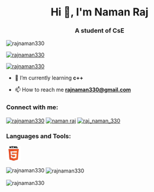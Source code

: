 <h1 align="center">Hi 👋, I'm Naman Raj</h1>
<h3 align="center">A student of CsE</h3>

<p align="left"> <img src="https://komarev.com/ghpvc/?username=rajnaman330&label=Profile%20views&color=0e75b6&style=flat" alt="rajnaman330" /> </p>

<p align="left"> <a href="https://github.com/ryo-ma/github-profile-trophy"><img src="https://github-profile-trophy.vercel.app/?username=rajnaman330" alt="rajnaman330" /></a> </p>

<p align="left"> <a href="https://twitter.com/rajnaman330" target="blank"><img src="https://img.shields.io/twitter/follow/rajnaman330?logo=twitter&style=for-the-badge" alt="rajnaman330" /></a> </p>

- 🌱 I’m currently learning **c++**

- 📫 How to reach me **rajnaman330@gmail.com**

<h3 align="left">Connect with me:</h3>
<p align="left">
<a href="https://twitter.com/rajnaman330" target="blank"><img align="center" src="https://raw.githubusercontent.com/rahuldkjain/github-profile-readme-generator/master/src/images/icons/Social/twitter.svg" alt="rajnaman330" height="30" width="40" /></a>
<a href="https://linkedin.com/in/naman raj" target="blank"><img align="center" src="https://raw.githubusercontent.com/rahuldkjain/github-profile-readme-generator/master/src/images/icons/Social/linked-in-alt.svg" alt="naman raj" height="30" width="40" /></a>
<a href="https://instagram.com/raj_naman_330" target="blank"><img align="center" src="https://raw.githubusercontent.com/rahuldkjain/github-profile-readme-generator/master/src/images/icons/Social/instagram.svg" alt="raj_naman_330" height="30" width="40" /></a>
</p>

<h3 align="left">Languages and Tools:</h3>
<p align="left"> <a href="https://www.w3.org/html/" target="_blank" rel="noreferrer"> <img src="https://raw.githubusercontent.com/devicons/devicon/master/icons/html5/html5-original-wordmark.svg" alt="html5" width="40" height="40"/> </a> </p>

<p><img align="left" src="https://github-readme-stats.vercel.app/api/top-langs?username=rajnaman330&show_icons=true&locale=en&layout=compact" alt="rajnaman330" /></p>

<p>&nbsp;<img align="center" src="https://github-readme-stats.vercel.app/api?username=rajnaman330&show_icons=true&locale=en" alt="rajnaman330" /></p>

<p><img align="center" src="https://github-readme-streak-stats.herokuapp.com/?user=rajnaman330&" alt="rajnaman330" /></p>

